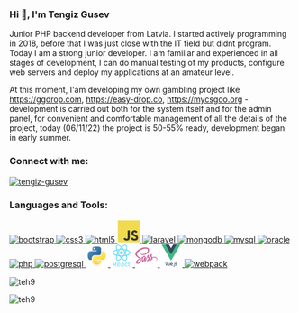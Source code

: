 ### Hi 👋, I'm Tengiz Gusev

Junior PHP backend developer from Latvia. I started actively programming in 2018, before that I was just close with the IT field but didnt program. Today I am a strong junior developer. I am familiar and experienced in all stages of development, I can do manual testing of my products, configure web servers and deploy my applications at an amateur level.

At this moment, I'am developing my own gambling project like https://ggdrop.com, https://easy-drop.co, https://mycsgoo.org -
development is carried out both for the system itself and for the admin panel, for convenient and comfortable management of all the details of the project, today (06/11/22) the project is 50-55% ready, development began in early summer.

<h3 align="left">Connect with me:</h3>
<p align="left">
<a href="https://linkedin.com/in/tengiz-gusev" target="blank"><img align="center" src="https://raw.githubusercontent.com/rahuldkjain/github-profile-readme-generator/master/src/images/icons/Social/linked-in-alt.svg" alt="tengiz-gusev" height="30" width="40" /></a>
</p>

<h3 align="left">Languages and Tools:</h3>
<p align="left"> <a href="https://getbootstrap.com" target="_blank" rel="noreferrer"> <img src="https://brandslogos.com/wp-content/uploads/thumbs/bootstrap-logo-vector.svg" alt="bootstrap" width="40" height="40"/> </a> <a href="https://www.w3schools.com/css/" target="_blank" rel="noreferrer"> <img src="https://upload.wikimedia.org/wikipedia/commons/thumb/6/62/CSS3_logo.svg/800px-CSS3_logo.svg.png" alt="css3" width="40" height="40"/> </a> <a href="https://www.w3.org/html/" target="_blank" rel="noreferrer"> <img src="https://cdn-icons-png.flaticon.com/512/1216/1216733.png" alt="html5" width="40" height="40"/> </a> <a href="https://developer.mozilla.org/en-US/docs/Web/JavaScript" target="_blank" rel="noreferrer"> <img src="https://raw.githubusercontent.com/devicons/devicon/master/icons/javascript/javascript-original.svg" alt="javascript" width="40" height="40"/> </a> <a href="https://laravel.com/" target="_blank" rel="noreferrer"> <img src="https://cdn3.iconfinder.com/data/icons/popular-services-brands/512/laravel-512.png" alt="laravel" width="40" height="40"/> </a> </a> <a href="https://www.mongodb.com/" target="_blank" rel="noreferrer"> <img src="https://www.pngrepo.com/png/331488/512/mongodb.png" alt="mongodb" width="40" height="40"/> </a> <a href="https://www.mysql.com/" target="_blank" rel="noreferrer"> <img src="https://www.freepnglogos.com/uploads/logo-mysql-png/logo-mysql-mysql-logo-png-images-are-download-crazypng-21.png" alt="mysql" width="40" height="40"/> </a> <a href="https://www.oracle.com/" target="_blank" rel="noreferrer"> <img src="https://bigdata-world.net/wp-content/uploads/2021/01/Oracle-Symbol-e1611491423138.png" alt="oracle" width="40" height="40"/> </a> <a href="https://www.php.net" target="_blank" rel="noreferrer"> <img src="https://gitlab.com/uploads/-/system/project/avatar/5788695/icon-php1.png" alt="php" width="40" height="40"/> </a> <a href="https://www.postgresql.org" target="_blank" rel="noreferrer"> <img src="https://i.imgur.com/q5UEzB0.png" alt="postgresql" width="40" height="40"/> </a> <a href="https://www.python.org" target="_blank" rel="noreferrer"> <img src="https://raw.githubusercontent.com/devicons/devicon/master/icons/python/python-original.svg" alt="python" width="40" height="40"/> </a> <a href="https://reactjs.org/" target="_blank" rel="noreferrer"> <img src="https://raw.githubusercontent.com/devicons/devicon/master/icons/react/react-original-wordmark.svg" alt="react" width="40" height="40"/> </a> <a href="https://sass-lang.com" target="_blank" rel="noreferrer"> <img src="https://raw.githubusercontent.com/devicons/devicon/master/icons/sass/sass-original.svg" alt="sass" width="40" height="40"/> </a> <a href="https://vuejs.org/" target="_blank" rel="noreferrer"> <img src="https://raw.githubusercontent.com/devicons/devicon/master/icons/vuejs/vuejs-original-wordmark.svg" alt="vuejs" width="40" height="40"/> </a> <a href="https://webpack.js.org" target="_blank" rel="noreferrer"> <img src="https://v4.webpack.js.org/d19378a95ebe6b15d5ddea281138dcf4.svg" alt="webpack" width="40" height="40"/> </a> </p>

<p><img align="center" src="https://github-readme-streak-stats.herokuapp.com/?user=teh9&" alt="teh9" /></p>

<p align="left"> <img src="https://komarev.com/ghpvc/?username=teh9&label=Profile%20views&color=0e75b6&style=flat" alt="teh9" /> </p>
